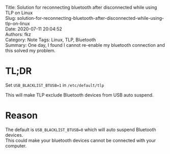 Title: Solution for reconnecting bluetooth after disconnected while using TLP on Linux  
Slug: solution-for-reconnecting-bluetooth-after-disconnected-while-using-tlp-on-linux  
Date: 2020-07-11 20:04:52  
Authors: fkz  
Category: Note
Tags: Linux, TLP, Bluetooth  
Summary: One day, I found I cannot re-enable my bluetooth connection and this solved my problem.


# TL;DR

Set `USB_BLACKLIST_BTUSB=1` in `/etc/default/tlp`  

This will make TLP exclude Bluetooth devices from USB auto suspend.  


# Reason

The default is `USB_BLACKLIST_BTUSB=0` which will auto suspend Bluetooth devices.  
This could make your bluetooth devices cannot be connected with your computer.
